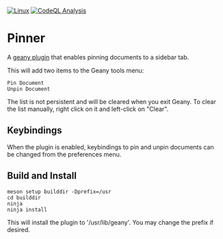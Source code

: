 [![Linux](https://github.com/andy5995/pinner/actions/workflows/linux.yml/badge.svg)](https://github.com/andy5995/pinner/actions/workflows/linux.yml)
[![CodeQL Analysis](https://github.com/andy5995/pinner/actions/workflows/codeql.yml/badge.svg)](https://github.com/andy5995/pinner/actions/workflows/codeql.yml)

# Pinner

A [geany plugin](https://www.geany.org/support/plugins/) that enables pinning
documents to a sidebar tab.

This will add two items to the Geany tools menu:

    Pin Document
    Unpin Document

The list is not persistent and will be cleared when you exit Geany. To clear
the list manually, right click on it and left-click on "Clear".

## Keybindings

When the plugin is enabled, keybindings to pin and unpin documents can be
changed from the preferences menu.

## Build and Install

    meson setup builddir -Dprefix=/usr
    cd builddir
    ninja
    ninja install

This will install the plugin to '/usr/lib/geany'. You may change the prefix if
desired.
